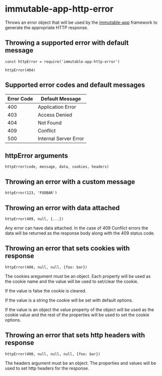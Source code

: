 # immutable-app-http-error

Throws an error object that will be used by the
[immutable-app](https://www.npmjs.com/package/immutable-app) framework to
generate the appropriate HTTP response.

## Throwing a supported error with default message

    const httpError = require('immutable-app-http-error')

    httpError(404)

## Supported error codes and default messages

Error Code  | Default Message       |
------------|-----------------------|
400         | Application Error     |
403         | Access Denied         |
404         | Not Found             |
409         | Conflict              |
500         | Internal Server Error |

## httpError arguments

    httpError(code, message, data, cookies, headers)

## Throwing an error with a custom message

    httpError(123, 'FOOBAR')

## Throwing an error with data attached

    httpError(409, null, {...})

Any error can have data attached. In the case of 409 Conflict errors the data
will be returned as the response body along with the 409 status code.

## Throwing an error that sets cookies with response

    httpError(400, null, null, {foo: bar})

The cookies aregument must be an object. Each property will be used as the
cookie name and the value will be used to set/clear the cookie.

If the value is false the cookie is cleared.

If the value is a string the cookie will be set with default options.

If the value is an object the value property of the object will be used as the
cookie value and the rest of the properties will be used to set the cookie
options.

## Throwing an error that sets http headers with response

    httpError(400, null, null, null, {foo: bar})

The headers argument must be an object. The properties and values will be used
to set http headers for the response.